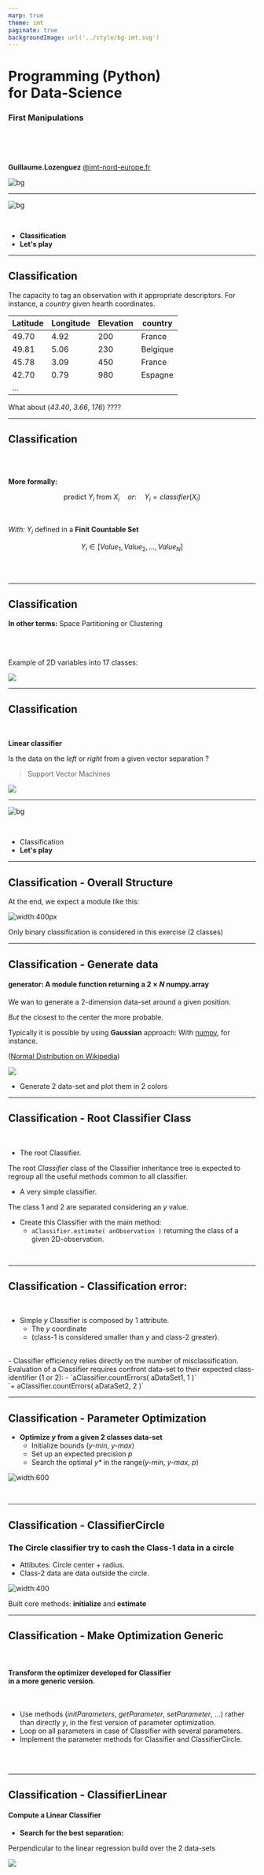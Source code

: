 ```yaml
---
marp: true
theme: imt
paginate: true
backgroundImage: url('../style/bg-imt.svg')
---
```


# Programming (Python) <br /> for Data-Science
### First Manipulations

<br />
<br />
<br />

**Guillaume.Lozenguez**
[@imt-nord-europe.fr](mailto:guillaume.lozenguez@imt-nord-europe.fr)

![bg](../style/bg-tittle.svg)

---
<!-- --------------------------------------------------------------- -->

![bg](../style/bg-toc3.svg)

<br />

- **Classification**
- **Let's play**

---
<!-- --------------------------------------------------------------- -->

## Classification

The capacity to tag an observation with it appropriate descriptors.
For instance, a _country_ given hearth coordinates.

Latitude | Longitude | Elevation | country
---------|-----------|-----------|-----------
49.70    | 4.92      | 200       | France
49.81    | 5.06      | 230       | Belgique
45.78    | 3.09      | 450       | France
42.70    | 0.79      | 980       | Espagne
...      |           |           |   

What about (_43.40_, _3.66_, _176_) ????

---
<!-- --------------------------------------------------------------- -->

## Classification

<br >
<br >

**More formally:**

$$ \text{predict } Y_i \text{ from } X_i \quad or: \quad  Y_i = \mathit{classifier}( X_i ) $$

<br />

*With:* $Y_i$ defined in a **Finit Countable Set** 

$$Y_i \in [Value_1, Value_2, \ldots, Value_N]$$

<br >
<br >

---

## Classification

<div class="line">
<div class="one2" >

**In other terms:**
Space Partitioning or Clustering

<br />
<br />

Example of 2D variables into 17 classes: 

</div>
<div class="one2" >

![](./classif2d.png)

</div>
</div>


---
<!-- --------------------------------------------------------------- -->

## Classification

<br />

<div class="line">
<div class="one2">

**Linear classifier**

Is the data on the *left* or *right* 
from a given vector separation ?

> Support Vector Machines

</div>
<div class="one2">

![](./classif.png)

</div>
</div>



---
<!-- --------------------------------------------------------------- -->

![bg](../style/bg-toc3.svg)

<br />

- Classification
- **Let's play**




---
<!-- --------------------------------------------------------------- -->

## Classification - Overall Structure

<div class="line">
<div class="one2">

At the end, 
we expect a module like this:

</div>
<div class="one2">

![width:400px](./classif-module.svg)

</div>
</div>

Only binary classification is considered in this exercise (2 classes)

---
<!-- --------------------------------------------------------------- -->

## Classification - Generate data

#### generator: A module function returning a $2\times N$ numpy.array

<div class="line">
<div class="one2">

We wan to generate a 2-dimension
data-set around a given position.

_But_ the closest to the center
the more probable. 

Typically it is possible by using **Gaussian** approach:
With [numpy](https://numpy.org/doc/stable/reference/random/generated/numpy.random.normal.html), for instance.

([Normal Distribution on Wikipedia](https://en.wikipedia.org/wiki/Normal_distribution))

</div>
<div class="one2">

![](./center1.png)

</div>

- Generate 2 data-set and plot them in 2 colors

---
<!-- --------------------------------------------------------------- -->

## Classification - Root Classifier Class

<br />

- The root Classifier. 

The root _Classifier_ class of the Classifier inheritance tree is expected to regroup all the useful methods common to all classifier.

- A very simple classifier. 

The class 1 and 2 are separated considering an _y_ value.

- Create this Classifier with the main method:
    - `aClassifier.estimate( anObservation )`
    returning the class of a given 2D-observation.

<br />

---
<!-- --------------------------------------------------------------- -->

## Classification - Classification error: 

<br />

- Simple _y_ Classifier is composed by 1 attribute.
    - The _y_ coordinate
    - (class-1 is considered smaller than _y_ and class-2 greater).
<br />
- Classifier efficiency relies directly on the number of misclassification.
Evaluation of a Classifier requires confront data-set to their expected class-identifier (1 or 2):
    - `aClassifier.countErrors( aDataSet1, 1 )`<br />`+ aClassifier.countErrors( aDataSet2, 2 )`

<br />


---
<!-- --------------------------------------------------------------- -->

## Classification - Parameter Optimization

<div class="line">
<div class="one2">

- **Optimize $y$ from
a given 2 classes data-set**
  - Initialize bounds (_y-min_, _y-max_)
  - Set up an expected precision _$p$_
  - Search the optimal _y*_
  in the range(_y-min_, _y-max_, _p_)


</div>
<div class="one2">

![width:600](./classif-optim.svg)

</div>
</div>

<br />

---
<!-- --------------------------------------------------------------- -->

## Classification - ClassifierCircle

### The Circle classifier try to cash the Class-1 data in a circle

<div class="line">
<div class="one2">

  - Attibutes:
  Circle center + radius.
  - Class-2 data are data
   outside the circle.

</div>
<div class="one2">

![width:400](./classif-circle.png)

</div>
</div>

Built core methods: **initialize** and **estimate**

---
<!-- --------------------------------------------------------------- -->

## Classification - Make Optimization Generic

<br />

#### Transform the optimizer developed for Classifier<br />in a more generic version. 

<br />

- Use methods (_initParameters_, _getParameter_, _setParameter_, ...) rather than directly _y_, in the first version of parameter optimization.
- Loop on all parameters in case of Classifier with several parameters.
- Implement the parameter methods for Classifier and ClassifierCircle.

<br />
<br />

---
<!-- --------------------------------------------------------------- -->

## Classification - ClassifierLinear

#### Compute a Linear Classifier


<div class="line">
<div class="one2">

- **Search for the best separation:**

Perpendicular to the linear regression 
build over the 2 data-sets

</div> 
<div class="one2">

![](./2center.png)

</div> 
</div> 
